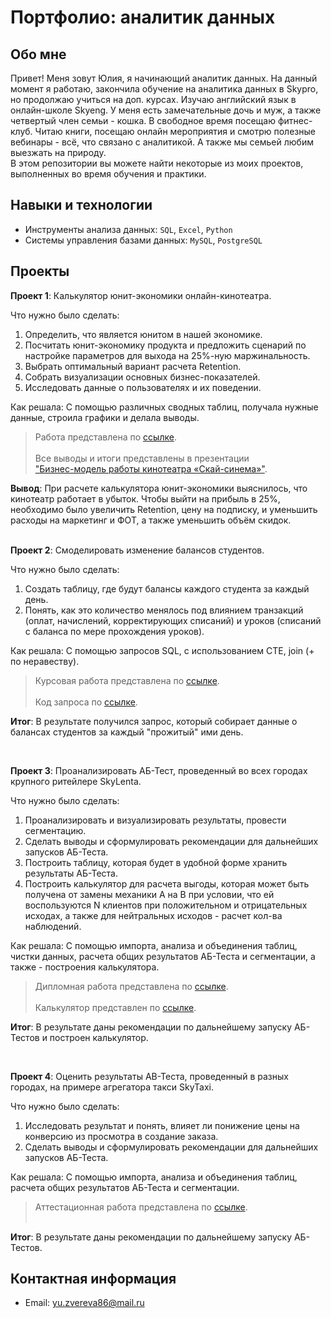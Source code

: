 # Портфолио: аналитик данных

## Обо мне 

Привет! Меня зовут Юлия, я начинающий аналитик данных. 
На данный момент я работаю, закончила обучение на аналитика данных в Skypro, но продолжаю учиться на доп. курсах. Изучаю английский язык в онлайн-школе Skyeng. У меня есть замечательные дочь и муж, а также четвертый член семьи - кошка. В свободное время посещаю фитнес-клуб. Читаю книги, посещаю онлайн мероприятия и смотрю полезные вебинары - всё, что связано с аналитикой. А также мы семьей любим выезжать на природу.
<br>
В этом репозитории вы можете найти некоторые из моих проектов, выполненных во время обучения и практики.
<br>

## Навыки и технологии
- Инструменты анализа данных: ``SQL``, ``Excel``, ``Python`` 
- Системы управления базами данных: ``MySQL``, ``PostgreSQL``


## Проекты
<p> <b>Проект 1</b>: Калькулятор юнит-экономики онлайн-кинотеатра.</p>
<p>Что нужно было сделать:<p>
<ol>
  <li>Определить, что является юнитом в нашей экономике.</li>
  <li>Посчитать юнит-экономику продукта и предложить сценарий по настройке параметров для выхода на 25%-ную маржинальность.</li>
  <li>Выбрать оптимальный вариант расчета Retention. </li>
  <li>Собрать визуализации основных бизнес-показателей.</li>
  <li>Исследовать данные о пользователях и их поведении.</li>
</ol>

<p>Как решала: С помощью различных сводных таблиц, получала нужные данные, строила графики и делала выводы.<p>
  
>Работа представлена по <a href="https://docs.google.com/spreadsheets/d/1guUPqCy9uCGazdxpoLokM2fSamWIyfl5/edit?usp=sharing&ouid=112150620691900238852&rtpof=true&sd=true">ссылке</a>.<br><br>
>Все выводы и итоги представлены в презентации <br><a href="https://docs.google.com/presentation/d/1SuXsRVd5tsB-rFtU6T8cj5V1kwX1-JQdKj0-pRJDY-Y/edit?usp=sharing">"Бизнес-модель работы кинотеатра «Скай-синема»"</a>.
  
<p><b>Вывод</b>: При расчете калькулятора юнит-экономики выяснилось, что кинотеатр работает в убыток. Чтобы выйти на прибыль в 25%, необходимо было увеличить Retention, цену на подписку, и уменьшить расходы на маркетинг и ФОТ, а также уменьшить объём скидок.
<br>
<br>
<p> <b>Проект 2</b>: Смоделировать изменение балансов студентов.</p>
<p>Что нужно было сделать:<p>
<ol>
  <li>Создать таблицу, где будут балансы каждого студента за каждый день.</li>
  <li>Понять, как это количество менялось под влиянием транзакций (оплат, начислений, корректирующих списаний) и уроков (списаний с баланса по мере прохождения уроков). </li>
</ol>

<p>Как решала: С помощью запросов SQL, с использованием CTE, join (+ по неравеству).<p>
  
>Курсовая работа представлена по <a href="https://docs.google.com/spreadsheets/d/1Yr4cUL4gygZs33tXreI9Zf5KLL1KKZFd/edit?usp=sharing&ouid=112150620691900238852&rtpof=true&sd=true">ссылке</a>.<br><br>
>Код запроса по <a href="https://docs.google.com/document/d/12TeauNlCER5a-njwoGN-i0Q-QUctdv4b/edit?usp=sharing&ouid=112150620691900238852&rtpof=true&sd=true">ссылке</a>.  
  
<p><b>Итог</b>: В результате получился запрос, который собирает данные о балансах студентов за каждый "прожитый" ими день.<p>

<br>
<p> <b>Проект 3</b>: Проанализировать АБ-Тест, проведенный во всех городах крупного ритейлере SkyLenta.</p>
<p>Что нужно было сделать:<p>
<ol>
  <li>Проанализировать и визуализировать результаты, провести сегментацию.</li>
  <li>Сделать выводы и сформулировать рекомендации для дальнейших запусков АБ-Теста.</li>
  <li>Построить таблицу, которая будет в удобной форме хранить результаты АБ-Теста.</li>
  <li>Построить калькулятор для расчета выгоды, которая может быть получена от замены механики A на B при условии, что ей воспользуются N клиентов при положительном и отрицательных исходах, а также для нейтральных исходов - расчет кол-ва наблюдений.</li>
</ol>

<p>Как решала: С помощью импорта, анализа и объединения таблиц, чистки данных, расчета общих результатов АБ-Теста и сегментации, а также - построения калькулятора.<p>
  
>Дипломная работа представлена по <a href="https://colab.research.google.com/drive/1nSPT_YmxKruc3Z8QjsKefCUMqgDQuGO3#scrollTo=aVE3Ixg8Y-L1">ссылке</a>.<br><br>
>Калькулятор представлен по <a href="https://docs.google.com/spreadsheets/d/1Ny3b93C57rhvo-_BQ9mHb30avJy4q1HU/edit?usp=sharing&ouid=112150620691900238852&rtpof=true&sd=true))">ссылке</a>.  
  
<p><b>Итог</b>: В результате даны рекомендации по дальнейшему запуску АБ-Тестов и построен калькулятор.<p>

<br>
<p> <b>Проект 4</b>: Оценить результаты АВ-Теста, проведенный в разных городах, на примере агрегатора такси SkyTaxi.</p>
<p>Что нужно было сделать:<p>
<ol>
  <li>Исследовать результат и понять, влияет ли понижение цены на конверсию из просмотра в создание заказа.</li>
  <li>Сделать выводы и сформулировать рекомендации для дальнейших запусков АБ-Теста.</li>
</ol>

<p>Как решала: С помощью импорта, анализа и объединения таблиц, расчета общих результатов АБ-Теста и сегментации.<p>
  
>Аттестационная работа представлена по <a href="https://colab.research.google.com/drive/1WpJo9ZQbomZpvDXXt_dX-CxKUg3z5T0V">ссылке</a>.<br><br>  

<p><b>Итог</b>: В результате даны рекомендации по дальнейшему запуску АБ-Тестов.<p>


## Контактная информация
- Email: yu.zvereva86@mail.ru

